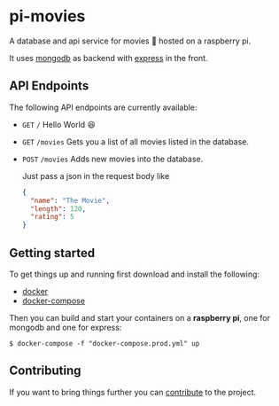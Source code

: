 # pi-movies

A database and api service for movies :movie_camera: hosted on a raspberry pi.

It uses [mongodb](https://www.mongodb.com/de) as backend with [express](https://expressjs.com/de/) in the front.

## API Endpoints

The following API endpoints are currently available:

* `GET` `/` Hello World :laughing:
* `GET` `/movies` Gets you a list of all movies listed in the database.
* `POST` `/movies` Adds new movies into the database.
  
  Just pass a json in the request body like

  ```json
  {
    "name": "The Movie",
    "length": 120,
    "rating": 5
  }
  ```

## Getting started

To get things up and running first download and install the following:

* [docker](https://www.docker.com/get-started)
* [docker-compose](https://docs.docker.com/compose/install/)

Then you can build and start your containers on a **raspberry pi**, one for mongodb and one for express:

`$ docker-compose -f "docker-compose.prod.yml" up`

## Contributing

If you want to bring things further you can [contribute](CONTRIBUTING.md) to the project.